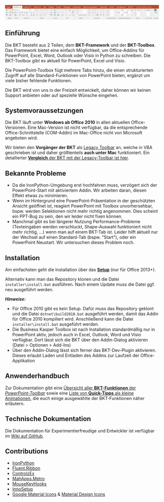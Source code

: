 <img src="assets/img/screenshot2.png">

## Einführung

Die BKT besteht aus 2 Teilen, dem **BKT-Framework** und der **BKT-Toolbox**. Das Framework bietet eine einfach Möglichkeit, um Office-Addins für PowerPoint, Excel, Word, Outlook oder Visio in Python zu schreiben. Die BKT-Toolbox gibt es aktuell für PowerPoint, Excel und Visio.

Die PowerPoint-Toolbox fügt mehrere Tabs hinzu, die einen strukturierten Zugriff auf alle Standard-Funktionen von PowerPoint bieten, ergänzt um viele bisher fehlende Funktionen.

Die BKT wird von uns in der Freizeit entwickelt, daher können wir keinen Support anbieten oder auf spezielle Wünsche eingehen.

## Systemvoraussetzungen

Die BKT läuft unter **Windows ab Office 2010** in allen aktuellen Office-Versionen. Eine Mac-Version ist nicht verfügbar, da die entsprechende Office-Schnittstelle (COM-Addin) im Mac-Office nicht von Microsoft angeboten wird.

Wir bieten den **Vorgänger der BKT** als [Legacy Toolbar](legacy.md) an, welche in VBA geschrieben ist und daher größtenteils **auch unter Mac** funktioniert. Ein detallierter [**Vergleich** der BKT mit der Legacy-Toolbar ist hier](comparison.md).

## Bekannte Probleme

 * Da die IronPython-Umgebung erst hochfahren muss, verzögert sich der PowerPoint-Start mit aktiviertem Addin. Wir arbeiten daran, diesen Effekt etwas zu minimieren.
 * Wenn im Hintergrund eine PowerPoint-Präsentation in der geschützten Ansicht geöffnet ist, reagiert PowerPoint mit Toolbox unvorhersehbar, bspw. werden Selektionen nicht mehr richtig angenommen. Dies scheint ein PPT-Bug zu sein, den wir leider nicht fixen können.
 * Manchmal gibt es bei längerer Nutzung Performance-Probleme (Texteingaben werden verschluckt, Shape-Auswahl funktioniert nicht mehr richtig, ...) wenn man auf einem BKT-Tab ist. Leider hilft aktuell nur der Wechsel auf einen Standard-Tab (bspw. "Start"), oder ein PowerPoint Neustart. Wir untersuchen dieses Problem noch.

## Installation

Am einfachsten geht die Installation über das [**Setup**](https://github.com/pyro-team/bkt-toolbox/releases/latest) (nur für Office 2013+).

Alternativ kann man das Repository klonen und die Datei `installer\install.bat` ausführen. Nach einem Update muss die Datei ggf. neu ausgeführt werden.

***Hinweise:***

 * Für Office 2010 gibt es kein Setup. Dafür muss das Repository geklont und die Datei `dotnet\build2010.bat` ausgeführt werden, damit das Addin für Office 2010 kompiliert wird. Anschließend kann die Datei `installer\install.bat` ausgeführt werden.
 * Die Business Kasper Toolbox ist nach Installation standardmäßig nur in PowerPoint aktiv, jedoch auch in Excel, Outlook, Word und Visio verfügbar. Dort lässt sich die BKT über den Addin-Dialog aktivieren (Datei > Optionen > Add-Ins)
 * Über den Addin-Dialog lässt sich ferner das BKT-Dev-Plugin aktivieren. Dieses erlaubt Laden und Entladen des Addins zur Laufzeit der Office-Applikation

## Anwenderhandbuch

Zur Dokumentation gibt eine [Übersicht aller **BKT-Funktionen** der *PowerPoint-Toolbar*](overview.md) sowie eine [Liste von **Quick-Tipps** als kleine Animationen](quicktipps.md), die euch einige ausgewählte der BKT-Funktionen näher erläutern.

## Technische Dokumentation

Die Dokumentation für Experimentierfreudige und Entwickler ist verfügbar im [Wiki auf GitHub](https://github.com/pyro-team/bkt-toolbox/wiki).

## Contributions

 * [IronPython](https://github.com/IronLanguages/ironpython2)
 * [Fluent.Ribbon](https://github.com/fluentribbon/Fluent.Ribbon)
 * [ControlzEx](https://github.com/ControlzEx/ControlzEx)
 * [MahApps.Metro](https://github.com/MahApps/MahApps.Metro)
 * [MouseKeyHooks](https://github.com/gmamaladze/globalmousekeyhook)
 * [InnoSetup](http://www.jrsoftware.org/isinfo.php)
 * [Google Material Icons](https://material.io/tools/icons/) & [Material Design Icons](https://materialdesignicons.com/)
